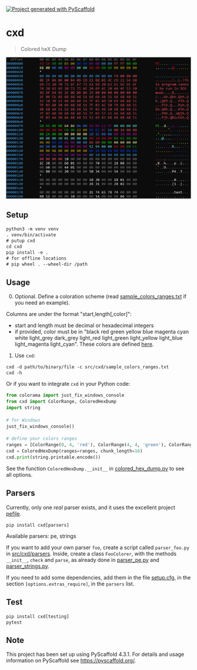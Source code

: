 <!-- These are examples of badges you might want to add to your README:
     please update the URLs accordingly

[![Built Status](https://api.cirrus-ci.com/github/<USER>/cxd.svg?branch=main)](https://cirrus-ci.com/github/<USER>/cxd)
[![ReadTheDocs](https://readthedocs.org/projects/cxd/badge/?version=latest)](https://cxd.readthedocs.io/en/stable/)
[![Coveralls](https://img.shields.io/coveralls/github/<USER>/cxd/main.svg)](https://coveralls.io/r/<USER>/cxd)
[![PyPI-Server](https://img.shields.io/pypi/v/cxd.svg)](https://pypi.org/project/cxd/)
[![Conda-Forge](https://img.shields.io/conda/vn/conda-forge/cxd.svg)](https://anaconda.org/conda-forge/cxd)
[![Monthly Downloads](https://pepy.tech/badge/cxd/month)](https://pepy.tech/project/cxd)
[![Twitter](https://img.shields.io/twitter/url/http/shields.io.svg?style=social&label=Twitter)](https://twitter.com/cxd)
-->

[![Project generated with PyScaffold](https://img.shields.io/badge/-PyScaffold-005CA0?logo=pyscaffold)](https://pyscaffold.org/)

# cxd

> Colored heX Dump

![docs/pictures/demo.png](docs/pictures/demo.png)

## Setup

```shell
python3 -m venv venv
. venv/bin/activate
# putup cxd
cd cxd
pip install -e .
# for offline locations
# pip wheel . --wheel-dir /path
```

## Usage

0. Optional. Define a coloration scheme (read [sample_colors_ranges.txt](src/cxd/sample_colors_ranges.txt) if you need an example).

Columns are under the format "start,length[,color]":

   * start and length must be decimal or hexadecimal integers
   * if provided, color must be in "black red green yellow blue magenta cyan white light_grey dark_grey light_red light_green light_yellow light_blue light_magenta light_cyan".
   These colors are defined [here](https://pypi.org/project/termcolor/).

1. Use ``cxd``:

```shell
cxd -d path/to/binary/file -c src/cxd/sample_colors_ranges.txt
cxd -h
```

Or if you want to integrate ``cxd`` in your Python code:

```python
from colorama import just_fix_windows_console
from cxd import ColorRange, ColoredHexDump
import string

# for Windows
just_fix_windows_console()

# define your colors ranges
ranges = [ColorRange(0, 4, 'red'), ColorRange(4, 4, 'green'), ColorRange(8, 4, 'blue')]
cxd = ColoredHexDump(ranges=ranges, chunk_length=16)
cxd.print(string.printable.encode())
```

See the function `ColoredHexDump.__init__` in [colored_hex_dump.py](src/cxd/colored_hex_dump.py) to see all options.

## Parsers

Currently, only one *real* parser exists, and it uses the excellent project [pefile](https://github.com/erocarrera/pefile).

```shell
pip install cxd[parsers]
```

Available parsers: pe, strings

If you want to add your own parser `foo`, create a script called `parser_foo.py` in [src/cxd/parsers](src/cxd/parsers).
Inside, create a class `FooColorer`, with the methods `__init__`, `check` and `parse`, as already done in [parser_pe.py](src/cxd/parsers/parser_pe.py) and [parser_strings.py](src/cxd/parsers/parser_strings.py).

If you need to add some dependencies, add them in the file [setup.cfg](setup.cfg), in the section `[options.extras_require]`, in the `parsers` list.


## Test

```shell
pip install cxd[testing]
pytest
```


<!-- pyscaffold-notes -->

## Note

This project has been set up using PyScaffold 4.3.1. For details and usage
information on PyScaffold see https://pyscaffold.org/.

